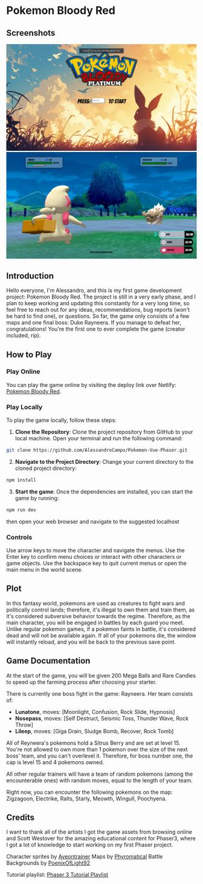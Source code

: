 
# Pokemon Bloody Red

## Screenshots

![Screenshot 1](public/screenshots/screenshot1.png)
![Screenshot 2](public/screenshots/screenshot2.png)

## Introduction

Hello everyone, I'm Alessandro, and this is my first game development project: Pokemon Bloody Red. The project is still in a very early phase, and I plan to keep working and updating this constantly for a very long time, so feel free to reach out for any ideas, recommendations, bug reports (won't be hard to find one), or questions. So far, the game only consists of a few maps and one final boss: Duke Rayneera. If you manage to defeat her, congratulations! You're the first one to ever complete the game (creator included, rip).

## How to Play

### Play Online

You can play the game online by visiting the deploy link over Netlify: [Pokemon Bloody Red](https://pokemon-bloody-red.netlify.app/).

### Play Locally

To play the game locally, follow these steps:

1. **Clone the Repository**: Clone the project repository from GitHub to your local machine. Open your terminal and run the following command:

  ```bash
git clone https://github.com/AlessandroCampo/Pokemon-Vue-Phaser.git
```


2. **Navigate to the Project Directory**: Change your current directory to the cloned project directory:

```bash
npm install
```

3. **Start the game**: Once the dependencies are installed, you can start the game by running:
```bash
npm run dev
```
then open your web browser and navigate to the suggested localhost

### Controls
Use arrow keys to move the character and navigate the menus.
Use the Enter key to confirm menu choices or interact with other characters or game objects.
Use the backspace key to quit current menus or open the main menu in the world scene.



## Plot

In this fantasy world, pokemons are used as creatures to fight wars and politically control lands; therefore, it's illegal to own them and train them, as it's considered subversive behavior towards the regime. Therefore, as the main character, you will be engaged in battles by each guard you meet. Unlike regular pokemon games, if a pokemon faints in battle, it's considered dead and will not be available again. If all of your pokemons die, the window will instantly reload, and you will be back to the previous save point.

## Game Documentation

At the start of the game, you will be given 200 Mega Balls and Rare Candies to speed up the farming process after choosing your starter.

There is currently one boss fight in the game: Rayneera. Her team consists of:

- **Lunatone**, moves: [Moonlight, Confusion, Rock Slide, Hypnosis]
- **Nosepass**, moves: [Self Destruct, Seismic Toss, Thunder Wave, Rock Throw]
- **Lileep**, moves: [Giga Drain, Sludge Bomb, Recover, Rock Tomb]

All of Reyneera's pokemons hold a Sitrus Berry and are set at level 15. You're not allowed to own more than 1 pokemon over the size of the next boss' team, and you can't overlevel it. Therefore, for boss number one, the cap is level 15 and 4 pokemons owned.

All other regular trainers will have a team of random pokemons (among the encounterable ones) with random moves, equal to the length of your team.

Right now, you can encounter the following pokemons on the map: Zigzagoon, Electrike, Ralts, Starly, Meowth, Wingull, Poochyena.

## Credits

I want to thank all of the artists I got the game assets from browsing online and Scott Westover for the amazing educational content for Phaser3, where I got a lot of knowledge to start working on my first Phaser project.

Character sprites by [Aveontrainer](https://www.deviantart.com/aveontrainer)
Maps by [Phyromatical](https://www.deviantart.com/phyromatical)
Battle Backgrounds by [PoenixOfLight92](https://www.deviantart.com/phoenixoflight92)

Tutorial playlist: [Phaser 3 Tutorial Playlist](https://www.youtube.com/playlist?list=PLmcXe0-sfoSgq-pyXrFx0GZjHbvoVUW8t)

